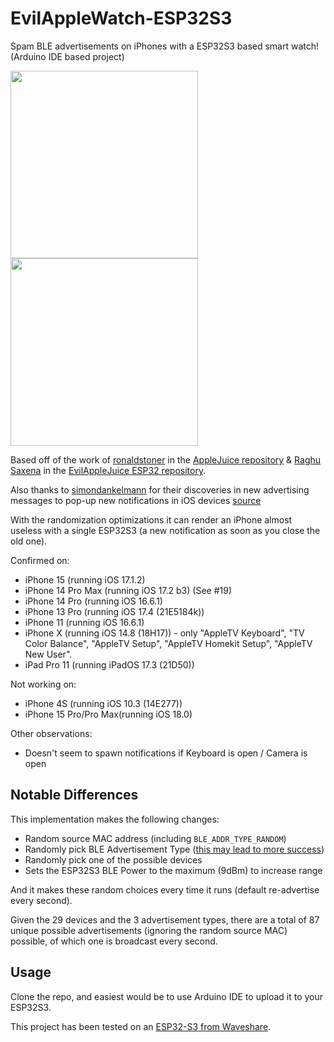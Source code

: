 # EvilAppleWatch-ESP32S3
Spam BLE advertisements on iPhones with a ESP32S3 based smart watch! (Arduino IDE based project)

<img src="https://github.com/ShaunLinTW/EvilAppleWatch-ESP32S3/img/EvilAppleWatchDemo.JPG" width="300"><br>
<img src="https://github.com/ShaunLinTW/EvilAppleWatch-ESP32S3/img/EvilAppleWatchDemo-AVP.jpg" width="300"><br>

Based off of the work of [ronaldstoner](https://github.com/ronaldstoner) in the [AppleJuice repository](https://github.com/ECTO-1A/AppleJuice/blob/e6a61f6a199075f5bb5b1a00768e317571d25bb9/ESP32-Arduino/applejuice.ino) & [Raghu Saxena](https://github.com/ckcr4lyf) in the [EvilAppleJuice ESP32 repository](https://github.com/ckcr4lyf/EvilAppleJuice-ESP32/tree/master).

Also thanks to [simondankelmann](https://github.com/simondankelmann) for their discoveries in new advertising messages to pop-up new notifications in iOS devices [source](https://github.com/simondankelmann/Bluetooth-LE-Spam/blob/main/app/src/main/java/de/simon/dankelmann/bluetoothlespam/AdvertisementSetGenerators/ContinuityActionModalAdvertisementSetGenerator.kt)

With the randomization optimizations it can render an iPhone almost useless with a single ESP32S3 (a new notification as soon as you close the old one).

Confirmed on:
* iPhone 15 (running iOS 17.1.2)
* iPhone 14 Pro Max (running iOS 17.2 b3) (See #19)
* iPhone 14 Pro (running iOS 16.6.1)
* iPhone 13 Pro (running iOS 17.4 (21E5184k))
* iPhone 11 (running iOS 16.6.1)
* iPhone X (running iOS 14.8 (18H17)) - only "AppleTV Keyboard", "TV Color Balance", "AppleTV Setup", "AppleTV Homekit Setup", "AppleTV New User".
* iPad Pro 11 (running iPadOS 17.3 (21D50))

Not working on:
* iPhone 4S (running iOS 10.3 (14E277))
* iPhone 15 Pro/Pro Max(running iOS 18.0)

Other observations:
* Doesn't seem to spawn notifications if Keyboard is open / Camera is open

## Notable Differences

This implementation makes the following changes:

* Random source MAC address (including `BLE_ADDR_TYPE_RANDOM`)
* Randomly pick BLE Advertisement Type ([this may lead to more success](https://github.com/ECTO-1A/AppleJuice/pull/25))
* Randomly pick one of the possible devices
* Sets the ESP32S3 BLE Power to the maximum (9dBm) to increase range

And it makes these random choices every time it runs (default re-advertise every second).

Given the 29 devices and the 3 advertisement types, there are a total of 87 unique possible advertisements (ignoring the random source MAC) possible, of which one is broadcast every second.

## Usage

Clone the repo, and easiest would be to use Arduino IDE to upload it to your ESP32S3.

This project has been tested on an [ESP32-S3 from Waveshare](https://www.waveshare.com/esp32-s3-touch-lcd-1.28-b.htm).


